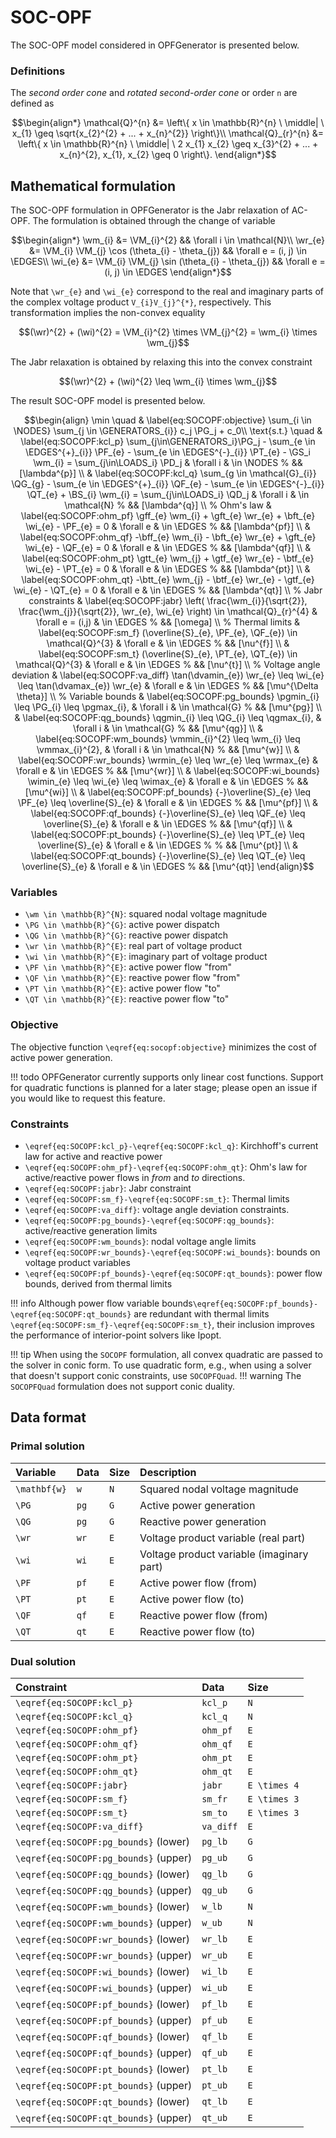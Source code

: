 # SOC-OPF

The SOC-OPF model considered in OPFGenerator is presented below.

### Definitions

The _second order cone_ and _rotated second-order cone_ or order ``n`` are defined as
```math
\begin{align*}
\mathcal{Q}^{n} &= \left\{
    x \in \mathbb{R}^{n}   
\ \middle| \
    x_{1} \geq \sqrt{x_{2}^{2} + ... + x_{n}^{2}}
\right\}\\
\mathcal{Q}_{r}^{n} &= \left\{
    x \in \mathbb{R}^{n}   
\ \middle| \
    2 x_{1} x_{2} \geq x_{3}^{2} + ... + x_{n}^{2},
    x_{1}, x_{2} \geq 0
\right\}.
\end{align*}
```

## Mathematical formulation

The SOC-OPF formulation in OPFGenerator is the Jabr relaxation of AC-OPF.
The formulation is obtained through the change of variable
```math
\begin{align*}
\wm_{i} &= \VM_{i}^{2} 
    && \forall i \in \mathcal{N}\\
\wr_{e} &= \VM_{i} \VM_{j} \cos (\theta_{i} - \theta_{j}) 
    && \forall e = (i, j) \in \EDGES\\
\wi_{e} &= \VM_{i} \VM_{j} \sin (\theta_{i} - \theta_{j}) 
    && \forall e = (i, j) \in \EDGES
\end{align*}
```
Note that ``\wr_{e}`` and ``\wi_{e}`` correspond to 
the real and imaginary parts of the complex voltage product ``V_{i}V_{j}^{*}``, respectively.
This transformation implies the non-convex equality
```math
(\wr)^{2} + (\wi)^{2} = \VM_{i}^{2} \times \VM_{j}^{2} = \wm_{i} \times \wm_{j}
```
The Jabr relaxation is obtained by relaxing this into the convex constraint
```math
(\wr)^{2} + (\wi)^{2} \leq \wm_{i} \times \wm_{j}
```

The result SOC-OPF model is presented below.
```math
\begin{align}
    \min \quad 
    & \label{eq:SOCOPF:objective}
        \sum_{i \in \NODES} \sum_{j \in \GENERATORS_{i}} c_j \PG_j + c_0\\
    \text{s.t.} \quad
    & \label{eq:SOCOPF:kcl_p}
        \sum_{j\in\GENERATORS_i}\PG_j 
        - \sum_{e \in \EDGES^{+}_{i}} \PF_{e}
        - \sum_{e \in \EDGES^{-}_{i}} \PT_{e}
        - \GS_i \wm_{i}
        = \sum_{j\in\LOADS_i} \PD_j
        & \forall i & \in \NODES
        % && [\lambda^{p}]
        \\
    & \label{eq:SOCOPF:kcl_q}
        \sum_{g \in \mathcal{G}_{i}} \QG_{g}
        - \sum_{e \in \EDGES^{+}_{i}} \QF_{e}
        - \sum_{e \in \EDGES^{-}_{i}} \QT_{e}
        + \BS_{i} \wm_{i}
        = \sum_{j\in\LOADS_i} \QD_j
        & \forall i & \in \mathcal{N}
        % && [\lambda^{q}]
        \\
    % Ohm's law
    & \label{eq:SOCOPF:ohm_pf}
        \gff_{e} \wm_{i}
        + \gft_{e} \wr_{e}
        + \bft_{e} \wi_{e}
        - \PF_{e} = 0
        & \forall e & \in \EDGES
        % && [\lambda^{pf}]
        \\
    & \label{eq:SOCOPF:ohm_qf}
        -\bff_{e} \wm_{i}
        - \bft_{e} \wr_{e}
        + \gft_{e} \wi_{e}
        - \QF_{e} = 0
        & \forall e & \in \EDGES
        % && [\lambda^{qf}]
        \\
    & \label{eq:SOCOPF:ohm_pt}
        \gtt_{e} \wm_{j}
        + \gtf_{e} \wr_{e}
        - \btf_{e} \wi_{e}
        - \PT_{e} = 0
        & \forall e & \in \EDGES
        % && [\lambda^{pt}]
        \\
    & \label{eq:SOCOPF:ohm_qt}
        -\btt_{e} \wm_{j}
        - \btf_{e} \wr_{e}
        - \gtf_{e} \wi_{e}
        - \QT_{e} = 0
        & \forall e & \in \EDGES
        % && [\lambda^{qt}]
        \\
    % Jabr constraints
    & \label{eq:SOCOPF:jabr}
        \left(
            \frac{\wm_{i}}{\sqrt{2}},
            \frac{\wm_{j}}{\sqrt{2}},
            \wr_{e},
            \wi_{e}
        \right)
        \in \mathcal{Q}_{r}^{4}
        & \forall e = (i,j) & \in \EDGES
        % && [\omega]
        \\
    % Thermal limits
    & \label{eq:SOCOPF:sm_f}
        (\overline{S}_{e}, \PF_{e}, \QF_{e})
        \in \mathcal{Q}^{3}
        & \forall e & \in \EDGES
        % && [\nu^{f}]
        \\
    & \label{eq:SOCOPF:sm_t}
        (\overline{S}_{e}, \PT_{e}, \QT_{e})
        \in \mathcal{Q}^{3}
        & \forall e & \in \EDGES
        % && [\nu^{t}]
        \\
    % Voltage angle deviation
    & \label{eq:SOCOPF:va_diff}
        \tan(\dvamin_{e}) \wr_{e} \leq \wi_{e} \leq \tan(\dvamax_{e}) \wr_{e}
        & \forall e & \in \EDGES
        % && [\mu^{\Delta \theta}]
        \\
    % Variable bounds
    & \label{eq:SOCOPF:pg_bounds}
        \pgmin_{i} \leq \PG_{i} \leq \pgmax_{i}, 
        & \forall i & \in \mathcal{G}
        % && [\mu^{pg}]
        \\
    & \label{eq:SOCOPF:qg_bounds}
        \qgmin_{i} \leq \QG_{i} \leq \qgmax_{i},
        & \forall i & \in \mathcal{G}
        % && [\mu^{qg}]
        \\
    & \label{eq:SOCOPF:wm_bounds}
        \vmmin_{i}^{2} \leq \wm_{i} \leq \vmmax_{i}^{2}, 
        & \forall i & \in \mathcal{N}
        % && [\mu^{w}]
        \\ 
    & \label{eq:SOCOPF:wr_bounds}
        \wrmin_{e} \leq \wr_{e} \leq \wrmax_{e}
        & \forall e & \in \EDGES
        % && [\mu^{wr}]
        \\
    & \label{eq:SOCOPF:wi_bounds}
        \wimin_{e} \leq \wi_{e} \leq \wimax_{e}
        & \forall e & \in \EDGES
        % && [\mu^{wi}]
        \\
    & \label{eq:SOCOPF:pf_bounds}
        {-}\overline{S}_{e} \leq \PF_{e} \leq \overline{S}_{e}
        & \forall e & \in \EDGES
        % && [\mu^{pf}]
        \\
    & \label{eq:SOCOPF:qf_bounds}
        {-}\overline{S}_{e} \leq \QF_{e} \leq \overline{S}_{e}
        & \forall e & \in \EDGES
        % && [\mu^{qf}]
        \\
    & \label{eq:SOCOPF:pt_bounds}
        {-}\overline{S}_{e} \leq \PT_{e} \leq \overline{S}_{e}
        & \forall e & \in \EDGES
        % % && [\mu^{pt}]
        \\
    & \label{eq:SOCOPF:qt_bounds}
        {-}\overline{S}_{e} \leq \QT_{e} \leq \overline{S}_{e}
        & \forall e & \in \EDGES
        % && [\mu^{qt}]
\end{align}
```

### Variables

* ``\wm \in \mathbb{R}^{N}``: squared nodal voltage magnitude
* ``\PG \in \mathbb{R}^{G}``: active power dispatch
* ``\QG \in \mathbb{R}^{G}``: reactive power dispatch
* ``\wr \in \mathbb{R}^{E}``: real part of voltage product
* ``\wi \in \mathbb{R}^{E}``: imaginary part of voltage product
* ``\PF \in \mathbb{R}^{E}``: active power flow "from"
* ``\QF \in \mathbb{R}^{E}``: reactive power flow "from"
* ``\PT \in \mathbb{R}^{E}``: active power flow "to"
* ``\QT \in \mathbb{R}^{E}``: reactive power flow "to"

### Objective

The objective function ``\eqref{eq:socopf:objective}`` minimizes the cost of active power generation.

!!! todo
    OPFGenerator currently supports only linear cost functions.
    Support for quadratic functions is planned for a later stage; please open an issue if 
    you would like to request this feature.

### Constraints

* ``\eqref{eq:SOCOPF:kcl_p}-\eqref{eq:SOCOPF:kcl_q}``:
    Kirchhoff's current law for active and reactive power
* ``\eqref{eq:SOCOPF:ohm_pf}-\eqref{eq:SOCOPF:ohm_qt}``:
    Ohm's law for active/reactive power flows in _from_ and _to_ directions.
* ``\eqref{eq:SOCOPF:jabr}``: Jabr constraint
* ``\eqref{eq:SOCOPF:sm_f}-\eqref{eq:SOCOPF:sm_t}``: Thermal limits
* ``\eqref{eq:SOCOPF:va_diff}``: voltage angle deviation constraints.
* ``\eqref{eq:SOCOPF:pg_bounds}-\eqref{eq:SOCOPF:qg_bounds}``: active/reactive generation limits
* ``\eqref{eq:SOCOPF:wm_bounds}``: nodal voltage angle limits
* ``\eqref{eq:SOCOPF:wr_bounds}-\eqref{eq:SOCOPF:wi_bounds}``: bounds on voltage product variables
* ``\eqref{eq:SOCOPF:pf_bounds}-\eqref{eq:SOCOPF:qt_bounds}``: power flow bounds, derived from thermal limits

!!! info
    Although power flow variable bounds``\eqref{eq:SOCOPF:pf_bounds}-\eqref{eq:SOCOPF:qt_bounds}``
    are redundant with thermal limits ``\eqref{eq:SOCOPF:sm_f}-\eqref{eq:SOCOPF:sm_t}``, 
    their inclusion improves the performance of interior-point solvers like Ipopt.

!!! tip
    When using the `SOCOPF` formulation, all convex quadratic are passed to the solver in conic form.
    To use quadratic form, e.g., when using a solver that doesn't support conic constraints,
    use `SOCOPFQuad`.
    !!! warning
        The `SOCOPFQuad` formulation does not support conic duality.

## Data format

### Primal solution

| Variable                  | Data | Size  | Description 
|:--------------------------|:-----|:------|:----------------------------------|
| ``\mathbf{w}``            | `w`  | ``N`` | Squared nodal voltage magnitude
| ``\PG`` | `pg` | ``G`` | Active power generation
| ``\QG`` | `pg` | ``G`` | Reactive power generation
| ``\wr`` | `wr` | ``E`` | Voltage product variable (real part)
| ``\wi`` | `wi` | ``E`` | Voltage product variable (imaginary part)
| ``\PF`` | `pf` | ``E`` | Active power flow (from)
| ``\PT`` | `pt` | ``E`` | Active power flow (to)
| ``\QF`` | `qf` | ``E`` | Reactive power flow (from)
| ``\QT`` | `qt` | ``E`` | Reactive power flow (to)

### Dual solution


| Constraint                              | Data         | Size           | 
|:----------------------------------------|:-------------|:---------------|
| ``\eqref{eq:SOCOPF:kcl_p}``             | `kcl_p`      | ``N``          |
| ``\eqref{eq:SOCOPF:kcl_q}``             | `kcl_q`      | ``N``          |
| ``\eqref{eq:SOCOPF:ohm_pf}``            | `ohm_pf`     | ``E``          |
| ``\eqref{eq:SOCOPF:ohm_qf}``            | `ohm_qf`     | ``E``          |
| ``\eqref{eq:SOCOPF:ohm_pt}``            | `ohm_pt`     | ``E``          |
| ``\eqref{eq:SOCOPF:ohm_qt}``            | `ohm_qt`     | ``E``          |
| ``\eqref{eq:SOCOPF:jabr}``              | `jabr `      | ``E \times 4`` |
| ``\eqref{eq:SOCOPF:sm_f}``              | `sm_fr`      | ``E \times 3`` |
| ``\eqref{eq:SOCOPF:sm_t}``              | `sm_to`      | ``E \times 3`` |
| ``\eqref{eq:SOCOPF:va_diff}``           | `va_diff`    | ``E``          |
| ``\eqref{eq:SOCOPF:pg_bounds}`` (lower) | `pg_lb`      | ``G``          |
| ``\eqref{eq:SOCOPF:pg_bounds}`` (upper) | `pg_ub`      | ``G``          | 
| ``\eqref{eq:SOCOPF:qg_bounds}`` (lower) | `qg_lb`      | ``G``          | 
| ``\eqref{eq:SOCOPF:qg_bounds}`` (upper) | `qg_ub`      | ``G``          |
| ``\eqref{eq:SOCOPF:wm_bounds}`` (lower) | `w_lb`       | ``N``          |
| ``\eqref{eq:SOCOPF:wm_bounds}`` (upper) | `w_ub`       | ``N``          |
| ``\eqref{eq:SOCOPF:wr_bounds}`` (lower) | `wr_lb`      | ``E``          |
| ``\eqref{eq:SOCOPF:wr_bounds}`` (upper) | `wr_ub`      | ``E``          |
| ``\eqref{eq:SOCOPF:wi_bounds}`` (lower) | `wi_lb`      | ``E``          |
| ``\eqref{eq:SOCOPF:wi_bounds}`` (upper) | `wi_ub`      | ``E``          |
| ``\eqref{eq:SOCOPF:pf_bounds}`` (lower) | `pf_lb`      | ``E``          |
| ``\eqref{eq:SOCOPF:pf_bounds}`` (upper) | `pf_ub`      | ``E``          |
| ``\eqref{eq:SOCOPF:qf_bounds}`` (lower) | `qf_lb`      | ``E``          |
| ``\eqref{eq:SOCOPF:qf_bounds}`` (upper) | `qf_ub`      | ``E``          |
| ``\eqref{eq:SOCOPF:pt_bounds}`` (lower) | `pt_lb`      | ``E``          |
| ``\eqref{eq:SOCOPF:pt_bounds}`` (upper) | `pt_ub`      | ``E``          |
| ``\eqref{eq:SOCOPF:qt_bounds}`` (lower) | `qt_lb`      | ``E``          |
| ``\eqref{eq:SOCOPF:qt_bounds}`` (upper) | `qt_ub`      | ``E``          |